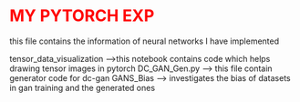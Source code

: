 <h1 style="color:red;"> MY PYTORCH EXP</h1>

this file contains the information of neural networks I have implemented

tensor_data_visualization -->this notebook contains code which helps drawing tensor images in pytorch
DC_GAN_Gen.py --> this file contain generator code for dc-gan
GANS_Bias --> investigates the bias of datasets in gan training and the generated ones